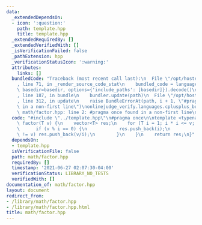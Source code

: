 ```yaml
---
data:
  _extendedDependsOn:
  - icon: ':question:'
    path: template.hpp
    title: template.hpp
  _extendedRequiredBy: []
  _extendedVerifiedWith: []
  _isVerificationFailed: false
  _pathExtension: hpp
  _verificationStatusIcon: ':warning:'
  attributes:
    links: []
  bundledCode: "Traceback (most recent call last):\n  File \"/opt/hostedtoolcache/Python/3.9.5/x64/lib/python3.9/site-packages/onlinejudge_verify/documentation/build.py\"\
    , line 71, in _render_source_code_stat\n    bundled_code = language.bundle(stat.path,\
    \ basedir=basedir, options={'include_paths': [basedir]}).decode()\n  File \"/opt/hostedtoolcache/Python/3.9.5/x64/lib/python3.9/site-packages/onlinejudge_verify/languages/cplusplus.py\"\
    , line 187, in bundle\n    bundler.update(path)\n  File \"/opt/hostedtoolcache/Python/3.9.5/x64/lib/python3.9/site-packages/onlinejudge_verify/languages/cplusplus_bundle.py\"\
    , line 312, in update\n    raise BundleErrorAt(path, i + 1, \"#pragma once found\
    \ in a non-first line\")\nonlinejudge_verify.languages.cplusplus_bundle.BundleErrorAt:\
    \ math/factor.hpp: line 2: #pragma once found in a non-first line\n"
  code: "#include \"../template.hpp\"\n#pragma once\n\ntemplate <typename T> vector<T>\
    \ factor(T v) {\n    vector<T> res;\n    for (T i = 1; i * i <= v; i++) {\n  \
    \      if (v % i == 0) {\n            res.push_back(i);\n            if (i * i\
    \ != v) res.push_back(v/i);\n        }\n    }\n    return res;\n}"
  dependsOn:
  - template.hpp
  isVerificationFile: false
  path: math/factor.hpp
  requiredBy: []
  timestamp: '2021-06-27 02:07:30-04:00'
  verificationStatus: LIBRARY_NO_TESTS
  verifiedWith: []
documentation_of: math/factor.hpp
layout: document
redirect_from:
- /library/math/factor.hpp
- /library/math/factor.hpp.html
title: math/factor.hpp
---
```

